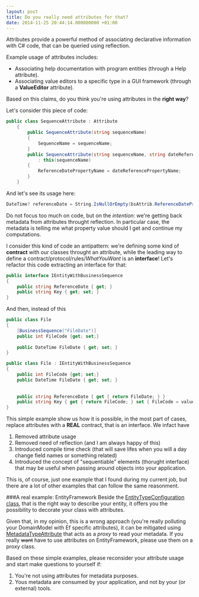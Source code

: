 ```yaml
---
layout: post
title: Do you really need attributes for that?
date: 2014-11-25 20:44:14.000000000 +01:00
---
```

Attributes provide a powerful method of associating declarative information with C# code, that can be queried using reflection.

Example usage of attributes includes: 

+ Associating help documentation with program entities (through a Help attribute).
+ Associating value editors to a specific type in a GUI framework (through a **ValueEditor** attribute).

Based on this claims, do you think you're using attributes in the **right way**?

Let's consider this piece of code:

```csharp
public class SequenceAttribute : Attribute
    {
        public SequenceAttribute(string sequenceName)
        {
            SequenceName = sequenceName;
        }
        public SequenceAttribute(string sequenceName, string dateReferencePropertyName)
            : this(sequenceName)
        {
            ReferenceDatePropertyName = dateReferencePropertyName;
        }
	}
```

And let's see its usage here:

```csharp
DateTime? referenceDate = String.IsNullOrEmpty(bsAttrib.ReferenceDatePropertyName) ? null : (DateTime?)instance.GetType().GetProperty(bsAttrib.ReferenceDatePropertyName).GetValue(instance, null);
```

Do not focus too much on code, but on the _intention_: we're getting back metadata from attributes throught reflection. In particular case, the metadata is telling me what property value should I get and continue my computations.

I consider this kind of code an antipattern: we're defining some kind of **contract** with our classes throught an attribute, while the leading way to define a contract/protocol/rules/_WhatYouWant_ is an **interface**!
Let's refactor this code extracting an interface for that:


```csharp
public interface IEntityWithBusinessSequence
{
	public string ReferenceDate { get; }
    public string Key { get; set; }
}
```

And then, instead of this

```csharp
public class File
{
	[BusinessSequence("FileDate")]
	public int FileCode {get; set;}
    
	public DateTime FileDate { get; set; }
}
```

```csharp
public class File : IEntityWithBusinessSequence
{
	public int FileCode {get; set;}   
	public DateTime FileDate { get; set; }
    
    
    public string ReferenceDate { get { return FileDate; } }
	public string Key { get { return FileCode; } set { FileCode = value; } }
}
```

This simple example show us how it is possible, in the most part of cases, replace attributes with a **REAL** contract, that is an interface. We infact have

1. Removed attribute usage
2. Removed need of reflection (and I am always happy of this)
3. Introduced compile time check (that will save lifes when you will a day change field names or something related)
4. Introduced the concept of "sequentiable" elements (thorught interface) that may be useful when passing around objects into your application.

This is, of course, just one example that I found during my current job, but there are a lot of other examples that can follow the same reasonment.

###A real example: EntityFramework
Beside the [EntityTypeConfiguration class](http://msdn.microsoft.com/en-us/library/gg696117(v=vs.113).aspx), that is the right way to describe your entity, it offers you the possibility to decorate your class with attributes.

Given that, in my opinion, this is a wrong approach (you're really polluting your DomainModel with Ef specific attributes), it can be mitigated using [MetadataTypeAttribute](http://msdn.microsoft.com/en-us/library/system.componentmodel.dataannotations.metadatatypeattribute(v=vs.110).aspx) that acts as a _proxy_ to read your metadata.
If you really ~~want~~ have to use attributes on EntityFramework, please use them on a proxy class.

Based on these simple examples, please reconsider your attribute usage and start make questions to yourself if: 

1. You're not using attributes for metadata purposes.
2. Yous metadata are consumed by your application, and not by your (or external) tools.
